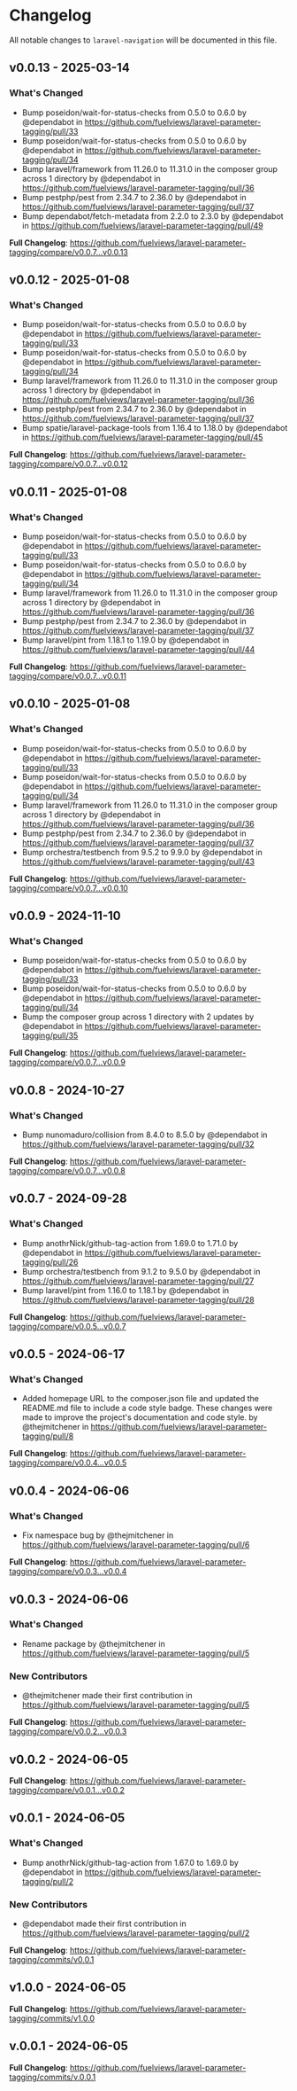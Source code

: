 # Changelog

All notable changes to `laravel-navigation` will be documented in this file.

## v0.0.13 - 2025-03-14

### What's Changed

* Bump poseidon/wait-for-status-checks from 0.5.0 to 0.6.0 by @dependabot in https://github.com/fuelviews/laravel-parameter-tagging/pull/33
* Bump poseidon/wait-for-status-checks from 0.5.0 to 0.6.0 by @dependabot in https://github.com/fuelviews/laravel-parameter-tagging/pull/34
* Bump laravel/framework from 11.26.0 to 11.31.0 in the composer group across 1 directory by @dependabot in https://github.com/fuelviews/laravel-parameter-tagging/pull/36
* Bump pestphp/pest from 2.34.7 to 2.36.0 by @dependabot in https://github.com/fuelviews/laravel-parameter-tagging/pull/37
* Bump dependabot/fetch-metadata from 2.2.0 to 2.3.0 by @dependabot in https://github.com/fuelviews/laravel-parameter-tagging/pull/49

**Full Changelog**: https://github.com/fuelviews/laravel-parameter-tagging/compare/v0.0.7...v0.0.13

## v0.0.12 - 2025-01-08

### What's Changed

* Bump poseidon/wait-for-status-checks from 0.5.0 to 0.6.0 by @dependabot in https://github.com/fuelviews/laravel-parameter-tagging/pull/33
* Bump poseidon/wait-for-status-checks from 0.5.0 to 0.6.0 by @dependabot in https://github.com/fuelviews/laravel-parameter-tagging/pull/34
* Bump laravel/framework from 11.26.0 to 11.31.0 in the composer group across 1 directory by @dependabot in https://github.com/fuelviews/laravel-parameter-tagging/pull/36
* Bump pestphp/pest from 2.34.7 to 2.36.0 by @dependabot in https://github.com/fuelviews/laravel-parameter-tagging/pull/37
* Bump spatie/laravel-package-tools from 1.16.4 to 1.18.0 by @dependabot in https://github.com/fuelviews/laravel-parameter-tagging/pull/45

**Full Changelog**: https://github.com/fuelviews/laravel-parameter-tagging/compare/v0.0.7...v0.0.12

## v0.0.11 - 2025-01-08

### What's Changed

* Bump poseidon/wait-for-status-checks from 0.5.0 to 0.6.0 by @dependabot in https://github.com/fuelviews/laravel-parameter-tagging/pull/33
* Bump poseidon/wait-for-status-checks from 0.5.0 to 0.6.0 by @dependabot in https://github.com/fuelviews/laravel-parameter-tagging/pull/34
* Bump laravel/framework from 11.26.0 to 11.31.0 in the composer group across 1 directory by @dependabot in https://github.com/fuelviews/laravel-parameter-tagging/pull/36
* Bump pestphp/pest from 2.34.7 to 2.36.0 by @dependabot in https://github.com/fuelviews/laravel-parameter-tagging/pull/37
* Bump laravel/pint from 1.18.1 to 1.19.0 by @dependabot in https://github.com/fuelviews/laravel-parameter-tagging/pull/44

**Full Changelog**: https://github.com/fuelviews/laravel-parameter-tagging/compare/v0.0.7...v0.0.11

## v0.0.10 - 2025-01-08

### What's Changed

* Bump poseidon/wait-for-status-checks from 0.5.0 to 0.6.0 by @dependabot in https://github.com/fuelviews/laravel-parameter-tagging/pull/33
* Bump poseidon/wait-for-status-checks from 0.5.0 to 0.6.0 by @dependabot in https://github.com/fuelviews/laravel-parameter-tagging/pull/34
* Bump laravel/framework from 11.26.0 to 11.31.0 in the composer group across 1 directory by @dependabot in https://github.com/fuelviews/laravel-parameter-tagging/pull/36
* Bump pestphp/pest from 2.34.7 to 2.36.0 by @dependabot in https://github.com/fuelviews/laravel-parameter-tagging/pull/37
* Bump orchestra/testbench from 9.5.2 to 9.9.0 by @dependabot in https://github.com/fuelviews/laravel-parameter-tagging/pull/43

**Full Changelog**: https://github.com/fuelviews/laravel-parameter-tagging/compare/v0.0.7...v0.0.10

## v0.0.9 - 2024-11-10

### What's Changed

* Bump poseidon/wait-for-status-checks from 0.5.0 to 0.6.0 by @dependabot in https://github.com/fuelviews/laravel-parameter-tagging/pull/33
* Bump poseidon/wait-for-status-checks from 0.5.0 to 0.6.0 by @dependabot in https://github.com/fuelviews/laravel-parameter-tagging/pull/34
* Bump the composer group across 1 directory with 2 updates by @dependabot in https://github.com/fuelviews/laravel-parameter-tagging/pull/35

**Full Changelog**: https://github.com/fuelviews/laravel-parameter-tagging/compare/v0.0.7...v0.0.9

## v0.0.8 - 2024-10-27

### What's Changed

* Bump nunomaduro/collision from 8.4.0 to 8.5.0 by @dependabot in https://github.com/fuelviews/laravel-parameter-tagging/pull/32

**Full Changelog**: https://github.com/fuelviews/laravel-parameter-tagging/compare/v0.0.7...v0.0.8

## v0.0.7 - 2024-09-28

### What's Changed

* Bump anothrNick/github-tag-action from 1.69.0 to 1.71.0 by @dependabot in https://github.com/fuelviews/laravel-parameter-tagging/pull/26
* Bump orchestra/testbench from 9.1.2 to 9.5.0 by @dependabot in https://github.com/fuelviews/laravel-parameter-tagging/pull/27
* Bump laravel/pint from 1.16.0 to 1.18.1 by @dependabot in https://github.com/fuelviews/laravel-parameter-tagging/pull/28

**Full Changelog**: https://github.com/fuelviews/laravel-parameter-tagging/compare/v0.0.5...v0.0.7

## v0.0.5 - 2024-06-17

### What's Changed

* Added homepage URL to the composer.json file and updated the README.md file to include a code style badge. These changes were made to improve the project's documentation and code style. by @thejmitchener in https://github.com/fuelviews/laravel-parameter-tagging/pull/8

**Full Changelog**: https://github.com/fuelviews/laravel-parameter-tagging/compare/v0.0.4...v0.0.5

## v0.0.4 - 2024-06-06

### What's Changed

* Fix namespace bug by @thejmitchener in https://github.com/fuelviews/laravel-parameter-tagging/pull/6

**Full Changelog**: https://github.com/fuelviews/laravel-parameter-tagging/compare/v0.0.3...v0.0.4

## v0.0.3 - 2024-06-06

### What's Changed

* Rename package by @thejmitchener in https://github.com/fuelviews/laravel-parameter-tagging/pull/5

### New Contributors

* @thejmitchener made their first contribution in https://github.com/fuelviews/laravel-parameter-tagging/pull/5

**Full Changelog**: https://github.com/fuelviews/laravel-parameter-tagging/compare/v0.0.2...v0.0.3

## v0.0.2 - 2024-06-05

**Full Changelog**: https://github.com/fuelviews/laravel-parameter-tagging/compare/v0.0.1...v0.0.2

## v0.0.1 - 2024-06-05

### What's Changed

* Bump anothrNick/github-tag-action from 1.67.0 to 1.69.0 by @dependabot in https://github.com/fuelviews/laravel-parameter-tagging/pull/2

### New Contributors

* @dependabot made their first contribution in https://github.com/fuelviews/laravel-parameter-tagging/pull/2

**Full Changelog**: https://github.com/fuelviews/laravel-parameter-tagging/commits/v0.0.1

## v1.0.0 - 2024-06-05

**Full Changelog**: https://github.com/fuelviews/laravel-parameter-tagging/commits/v1.0.0

## v.0.0.1 - 2024-06-05

**Full Changelog**: https://github.com/fuelviews/laravel-parameter-tagging/commits/v.0.0.1
